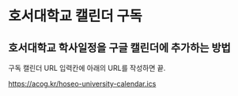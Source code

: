 # 호서대학교 캘린더 구독

## 호서대학교 학사일정을 구글 캘린더에 추가하는 방법

구독 캘린더 URL 입력칸에 아래의 URL를 작성하면 끝.

https://acog.kr/hoseo-university-calendar.ics
